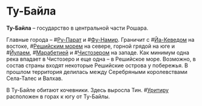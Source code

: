 # Ту-Байла

**Ту-Байла** – государство в центральной части Рошара.

Главные города – #[Ру-Парат](locations/ru-parat) и #[Фу-Намир](locations/fu-namir). Граничит с #[Йа-Кеведом](locations/jah-keved) на востоке, #[Решийским морем](locations/reshi-sea) на севере, горной грядой на юге и #[Йулаем](locations/yulay), #[Марабетией](locations/marabethia) и #[Чистозером](locations/purelake) на западе. Как минимум одна река впадает в Чистозеро и еще одна – в Решийское море. Возможно, в состав страны входят некоторые Решийские острова у побережья. В прошлом территория делилась между Серебряными королевствами Села-Талес и Валхав.

В Ту-Байле обитают кочевники. Здесь выросла Тин. #[Уритиру](locations/urithiru) расположен в горах к югу от Ту-Байлы.

